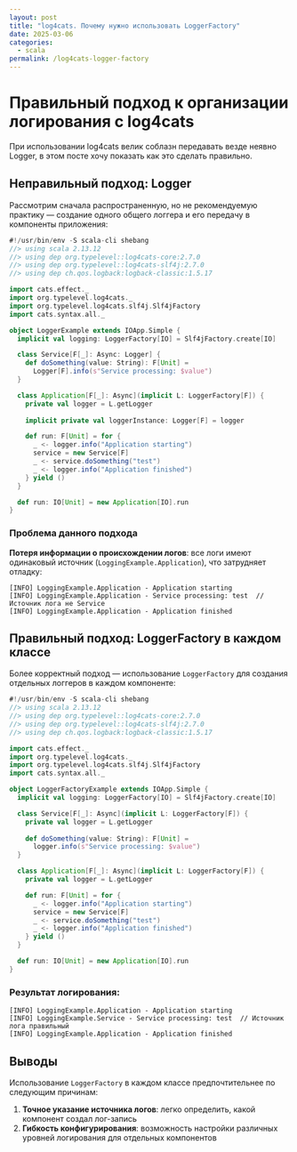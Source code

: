```yaml
---
layout: post
title: "log4cats. Почему нужно использовать LoggerFactory"
date: 2025-03-06
categories:
  - scala
permalink: /log4cats-logger-factory
---
```


# Правильный подход к организации логирования с log4cats

При использовании log4cats велик соблазн передавать везде неявно Logger,
в этом посте хочу показать как это сделать правильно.

## Неправильный подход: Logger

Рассмотрим сначала распространенную, но не рекомендуемую практику —
создание одного общего логгера и его передачу в компоненты приложения:

```scala
#!/usr/bin/env -S scala-cli shebang
//> using scala 2.13.12
//> using dep org.typelevel::log4cats-core:2.7.0
//> using dep org.typelevel::log4cats-slf4j:2.7.0
//> using dep ch.qos.logback:logback-classic:1.5.17

import cats.effect._
import org.typelevel.log4cats._
import org.typelevel.log4cats.slf4j.Slf4jFactory
import cats.syntax.all._

object LoggerExample extends IOApp.Simple {
  implicit val logging: LoggerFactory[IO] = Slf4jFactory.create[IO]

  class Service[F[_]: Async: Logger] {
    def doSomething(value: String): F[Unit] = 
      Logger[F].info(s"Service processing: $value")
  }

  class Application[F[_]: Async](implicit L: LoggerFactory[F]) {
    private val logger = L.getLogger
    
    implicit private val loggerInstance: Logger[F] = logger

    def run: F[Unit] = for {
      _ <- logger.info("Application starting")
      service = new Service[F]
      _ <- service.doSomething("test")
      _ <- logger.info("Application finished")
    } yield ()
  }

  def run: IO[Unit] = new Application[IO].run
}
```

### Проблема данного подхода

**Потеря информации о происхождении логов**: все логи имеют одинаковый источник (`LoggingExample.Application`), что затрудняет отладку:
   ```
   [INFO] LoggingExample.Application - Application starting
   [INFO] LoggingExample.Application - Service processing: test  // Источник лога не Service
   [INFO] LoggingExample.Application - Application finished
   ```

## Правильный подход: LoggerFactory в каждом классе

Более корректный подход — использование `LoggerFactory` для создания отдельных логгеров в каждом компоненте:

```scala
#!/usr/bin/env -S scala-cli shebang
//> using scala 2.13.12
//> using dep org.typelevel::log4cats-core:2.7.0
//> using dep org.typelevel::log4cats-slf4j:2.7.0
//> using dep ch.qos.logback:logback-classic:1.5.17

import cats.effect._
import org.typelevel.log4cats._
import org.typelevel.log4cats.slf4j.Slf4jFactory
import cats.syntax.all._

object LoggerFactoryExample extends IOApp.Simple {
  implicit val logging: LoggerFactory[IO] = Slf4jFactory.create[IO]

  class Service[F[_]: Async](implicit L: LoggerFactory[F]) {
    private val logger = L.getLogger
    
    def doSomething(value: String): F[Unit] = 
      logger.info(s"Service processing: $value")
  }

  class Application[F[_]: Async](implicit L: LoggerFactory[F]) {
    private val logger = L.getLogger

    def run: F[Unit] = for {
      _ <- logger.info("Application starting")
      service = new Service[F]
      _ <- service.doSomething("test")
      _ <- logger.info("Application finished")
    } yield ()
  }

  def run: IO[Unit] = new Application[IO].run
}
```

### Результат логирования:

```
[INFO] LoggingExample.Application - Application starting
[INFO] LoggingExample.Service - Service processing: test  // Источник лога правильный
[INFO] LoggingExample.Application - Application finished
```

## Выводы

Использование `LoggerFactory` в каждом классе предпочтительнее по следующим причинам:

1. **Точное указание источника логов**: легко определить, какой компонент создал лог-запись
2. **Гибкость конфигурирования**: возможность настройки различных уровней логирования для отдельных компонентов
